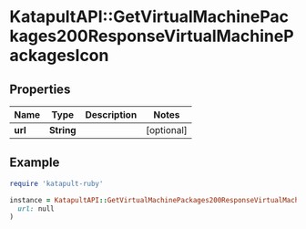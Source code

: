 # KatapultAPI::GetVirtualMachinePackages200ResponseVirtualMachinePackagesIcon

## Properties

| Name | Type | Description | Notes |
| ---- | ---- | ----------- | ----- |
| **url** | **String** |  | [optional] |

## Example

```ruby
require 'katapult-ruby'

instance = KatapultAPI::GetVirtualMachinePackages200ResponseVirtualMachinePackagesIcon.new(
  url: null
)
```

